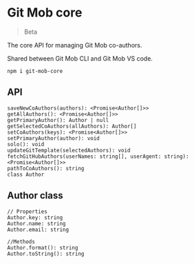 # Git Mob core

> Beta

The core API for managing Git Mob co-authors.

Shared between Git Mob CLI and Git Mob VS code.

```
npm i git-mob-core
```

## API

```TS
saveNewCoAuthors(authors): <Promise<Author[]>>
getAllAuthors(): <Promise<Author[]>>
getPrimaryAuthor(): Author | null
getSelectedCoAuthors(allAuthors): Author[]
setCoAuthors(keys): <Promise<Author[]>>
setPrimaryAuthor(author): void
solo(): void
updateGitTemplate(selectedAuthors): void
fetchGitHubAuthors(userNames: string[], userAgent: string): <Promise<Author[]>>
pathToCoAuthors(): string
class Author
```

## Author class

```TS
// Properties
Author.key: string
Author.name: string
Author.email: string

//Methods
Author.format(): string
Author.toString(): string
```
